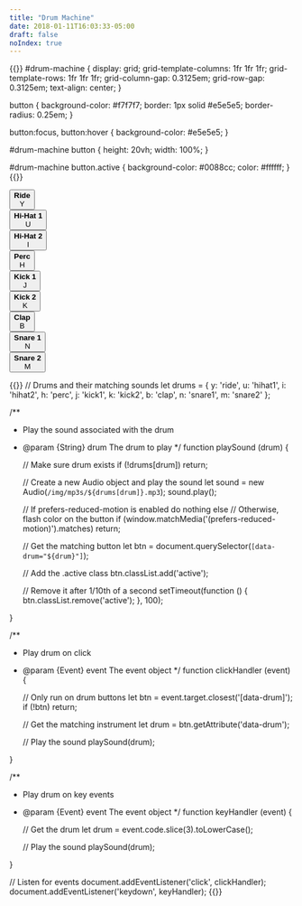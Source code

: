 ```yaml
---
title: "Drum Machine"
date: 2018-01-11T16:03:33-05:00
draft: false
noIndex: true
---
```


{{<css>}}
#drum-machine {
	display: grid;
	grid-template-columns: 1fr 1fr 1fr;
	grid-template-rows: 1fr 1fr 1fr;
	grid-column-gap: 0.3125em;
	grid-row-gap: 0.3125em;
	text-align: center;
}

button {
	background-color: #f7f7f7;
	border: 1px solid #e5e5e5;
	border-radius: 0.25em;
}

button:focus,
button:hover {
	background-color: #e5e5e5;
}

#drum-machine button {
	height: 20vh;
	width: 100%;
}

#drum-machine button.active {
	background-color: #0088cc;
	color: #ffffff;
}
{{</css>}}

<div id="drum-machine">
	<div>
		<button data-drum="y">
			<strong class="text-large">Ride</strong><br>
			Y
		</button>
	</div>
	<div>
		<button data-drum="u">
			<strong class="text-large">Hi-Hat 1</strong><br>
			U
		</button>
	</div>
	<div>
		<button data-drum="i">
			<strong class="text-large">Hi-Hat 2</strong><br>
			I
		</button>
	</div>
	<div>
		<button data-drum="h">
			<strong class="text-large">Perc</strong><br>
			H
		</button>
	</div>
	<div>
		<button data-drum="j">
			<strong class="text-large">Kick 1</strong><br>
			J
		</button>
	</div>
	<div>
		<button data-drum="k">
			<strong class="text-large">Kick 2</strong><br>
			K
		</button>
	</div>
	<div>
		<button data-drum="b">
			<strong class="text-large">Clap</strong><br>
			B
		</button>
	</div>
	<div>
		<button data-drum="n">
			<strong class="text-large">Snare 1</strong><br>
			N
		</button>
	</div>
	<div>
		<button data-drum="m">
			<strong class="text-large">Snare 2</strong><br>
			M
		</button>
	</div>
</div>

{{<js>}}
// Drums and their matching sounds
let drums = {
	y: 'ride',
	u: 'hihat1',
	i: 'hihat2',
	h: 'perc',
	j: 'kick1',
	k: 'kick2',
	b: 'clap',
	n: 'snare1',
	m: 'snare2'
};

/**
 * Play the sound associated with the drum
 * @param  {String} drum The drum to play
 */
function playSound (drum) {

	// Make sure drum exists
	if (!drums[drum]) return;

	// Create a new Audio object and play the sound
	let sound = new Audio(`/img/mp3s/${drums[drum]}.mp3`);
	sound.play();

	// If prefers-reduced-motion is enabled do nothing else
	// Otherwise, flash color on the button
	if (window.matchMedia('(prefers-reduced-motion)').matches) return;

	// Get the matching button
	let btn = document.querySelector(`[data-drum="${drum}"]`);

	// Add the .active class
	btn.classList.add('active');

	// Remove it after 1/10th of a second
	setTimeout(function () {
		btn.classList.remove('active');
	}, 100);

}

/**
 * Play drum on click
 * @param  {Event} event The event object
 */
function clickHandler (event) {

	// Only run on drum buttons
	let btn = event.target.closest('[data-drum]');
	if (!btn) return;

	// Get the matching instrument
	let drum = btn.getAttribute('data-drum');

	// Play the sound
	playSound(drum);

}

/**
 * Play drum on key events
 * @param  {Event} event The event object
 */
function keyHandler (event) {

	// Get the drum
	let drum = event.code.slice(3).toLowerCase();

	// Play the sound
	playSound(drum);

}

// Listen for events
document.addEventListener('click', clickHandler);
document.addEventListener('keydown', keyHandler);
{{</js>}}